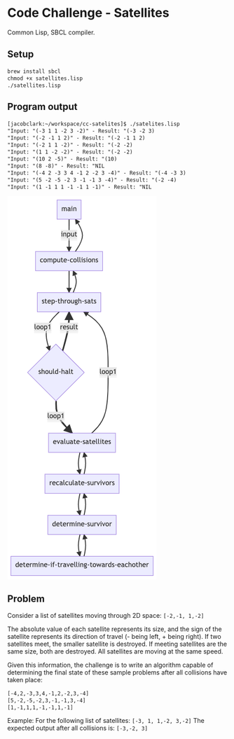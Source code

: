 # Code Challenge - Satellites 

Common Lisp, SBCL compiler.

## Setup
```
brew install sbcl
chmod +x satellites.lisp
./satellites.lisp
```

## Program output

```
[jacobclark:~/workspace/cc-satelites]$ ./satelites.lisp
"Input: "(-3 1 1 -2 3 -2)" - Result: "(-3 -2 3)
"Input: "(-2 -1 1 2)" - Result: "(-2 -1 1 2)
"Input: "(-2 1 1 -2)" - Result: "(-2 -2)
"Input: "(1 1 -2 -2)" - Result: "(-2 -2)
"Input: "(10 2 -5)" - Result: "(10)
"Input: "(8 -8)" - Result: "NIL
"Input: "(-4 2 -3 3 4 -1 2 -2 3 -4)" - Result: "(-4 -3 3)
"Input: "(5 -2 -5 -2 3 -1 -1 3 -4)" - Result: "(-2 -4)
"Input: "(1 -1 1 1 -1 -1 1 -1)" - Result: "NIL
```

![](./architecture.png)

## Problem

Consider a list of satellites moving through 2D space: `[-2,-1, 1,-2]`

The absolute value of each satellite represents its size, and the sign of the satellite represents its direction of travel (- being left, + being right). If two satellites meet, the smaller satellite is destroyed. If meeting satellites are the same size, both are destroyed. All satellites are moving at the same speed.

Given this information, the challenge is to write an algorithm capable of determining the final state of these sample problems after all collisions have taken place:

```
[-4,2,-3,3,4,-1,2,-2,3,-4]
[5,-2,-5,-2,3,-1,-1,3,-4]
[1,-1,1,1,-1,-1,1,-1]
```

Example:
For the following list of satellites: `[-3, 1, 1,-2, 3,-2]`
The expected output after all collisions is: `[-3,-2, 3]`